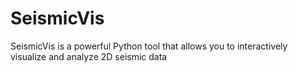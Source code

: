 # SeismicVis
SeismicVis is a powerful Python tool that allows you to interactively visualize and analyze 2D seismic data

